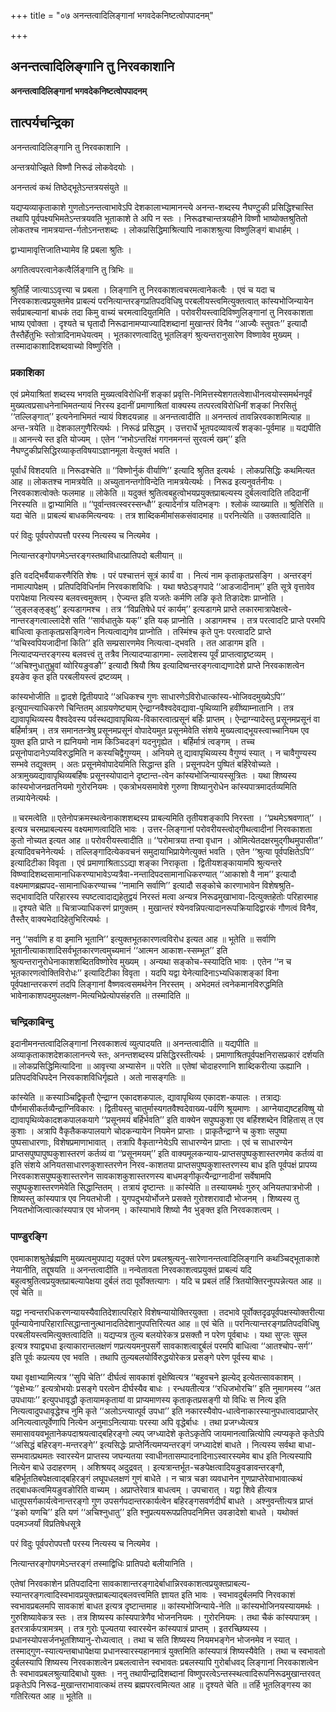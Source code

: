+++
title = "०७ अनन्तत्वादिलिङ्गानां भगवदेकनिष्टत्वोपपादनम्"

+++


## अनन्तत्वादिलिङ्गानि तु निरवकाशानि

**अनन्तत्वादिलिङ्गानां भगवदेकनिष्टत्वोपपादनम्**

## **तात्पर्यचन्द्रिका**

अनन्तत्वादिलिङ्गानि तु निरवकाशानि ।

अन्तत्रयोज्झिते विष्णौ निरूढं लोकवेदयोः ।

अनन्तत्वं कथं तिष्ठेद्भूतेऽन्तत्रयसंयुते ॥

यद्यप्यव्याकृताकाशे गुणतोऽनन्तत्वाभावेऽपि देशकालाभ्यामानन्त्ये अनन्त-शब्दस्य नैघण्टुकी प्रसिद्धिश्चास्ति तथापि पूर्वपक्ष्यभिमतेऽन्तत्रयवति भूताकाशे ते अपि न स्तः । निरूढश्चान्तत्रयहीने विष्णौ भाष्योक्तश्रुतितो लोकतश्च नामत्रयान्त-र्गतोऽनन्तशब्दः । लोकप्रसिद्धिमाश्रित्यापि नाकाशश्रुत्या विष्णुलिङ्गं बाधार्हम् ।

द्वाभ्यामावृत्तिजातिभ्यामेव हि प्रबला श्रुतिः ।

अगतित्वपरत्वानेकत्वैर्लिङ्गानि तु त्रिभिः ॥

श्रुतिर्हि जात्याऽऽवृत्त्या च प्रबला । लिङ्गानि तु निरवकाशत्वचरमत्वानेकत्वैः । एवं च यदा च निरवकाशत्वप्रयुक्तमेव प्राबल्यं परनित्यान्तरङ्गप्रतिपदविधिषु परबलीयस्त्वमित्युक्तत्वात् कांस्यभोजिन्यायेन सर्वप्राबल्यानां बाधकं तदा किमु वाच्यं चरमत्वादियुतमिति । परोवरीयस्त्वादिविष्णुलिङ्गानां तु निरवकाशता भाष्य एवोक्ता । दृश्यते च घृतादौ निरूढानामप्याज्यादिशब्दानां मुखान्तरं विनैव ‘‘आज्यैः स्तुवतः’’ इत्यादौ तैस्तैर्हेतुभिः स्तोत्रादिनामधेयत्वम् । भूतकारणत्वादितु भूतलिङ्गं श्रुत्यन्तरानुसारेण विष्णावेव मुख्यम् । तस्मादाकाशादिशब्दवाच्यो विष्णुरिति ।

### **प्रकाशिका**

एवं प्रमेयाश्रितां शब्दस्य भगवति मुख्यत्वविरोधिनीं शङ्कां प्रवृत्ति-निमित्तस्येशगतत्वेशाधीनत्वयोस्समर्थनपूर्वं मुख्यत्वप्रसाधनेनाभिमतन्यायं निरस्य इदानीं प्रमाणाश्रितां वाक्यस्य तत्परत्वविरोधिनीं शङ्कां निरसितुं ‘‘तल्लिङ्गात्’’ इत्यनेनाभिमतं न्यायं विशदयन्नाह ॥ अनन्तत्वादीति ॥ अनन्तत्वं तावन्निरवकाशमित्याह ॥ अन्त-त्रयेति ॥ देशकालगुणैरित्यर्थः । निरूढं प्रसिद्धम् । उत्तरार्धे भूतपदव्यावर्त्यं शङ्का-पूर्वमाह ॥ यद्यपीति ॥ आनन्त्ये स्त इति योज्यम् । एतेन ‘‘नभोऽन्तरिक्षं गगनमनन्तं सुरवर्त्म खम्’’ इति नैघण्टुकीप्रसिद्धिरव्याकृतविषयाऽज्ञानमूला वेत्युक्तं भवति ।

पूर्वार्धं विशदयति ॥ निरूढश्चेति ॥ ‘‘विष्णोर्नुकं वीर्याणि’’ इत्यादि श्रुतित इत्यर्थः । लोकप्रसिद्धिः कथमित्यत आह ॥ लोकतश्च नामत्रयेति ॥ अच्युतानन्तगोविन्देति नामत्रयेत्यर्थः । निरूढ इत्यनुवर्तनीयः । निरवकाशत्वोक्तेः फलमाह ॥ लोकेति ॥ यदुक्तं श्रुतित्वबहुत्वोभयप्रयुक्तप्राबल्यस्य दुर्बलत्वादिति तदिदानीं निरस्यति ॥ द्वाभ्यामिति ॥ ‘‘पूर्वान्तवत्स्वरस्सन्धौ’’ इत्यादेर्नात्र यतिभङ्गः । श्लोकं व्याख्याति ॥ श्रुतिरिति ॥ यदा चेति ॥ प्राबल्यं बाधकमित्यन्वयः । तत्र शाब्दिकमीमांसकसंवादमाह ॥ परनित्येति ॥ उक्तत्वादिति ॥

परं विदुः पूर्वपरोपपत्तौ परस्य नित्यस्य च नित्यमेव ।

नित्यान्तरङ्गोपगमेऽन्तरङ्गस्तथाविधात्प्रातिपदो बलीयान् ॥

इति वदद्भिर्वैयाकरणैरिति शेषः । परं पश्चात्तनं सूत्रं कार्यं वा । नित्यं नाम कृताकृतप्रसङ्गि । अन्तरङ्गं नामाल्पापेक्षम् । प्रतिपदिविधिर्नाम निरवकाशविधिः । यथा षष्ठेऽङ्गपादे ‘‘आडजादीनाम्’’ इति सूत्रे वृत्तावेव परापेक्षया नित्यस्य बलवत्त्वमुक्तम् । ऐज्यन्त इति यजतेः कर्मणि लङि कृते तिङादेशः प्राप्नोति । ‘‘लुङ्लङ्ऌङ्क्षु’’ इत्यडागमश्च । तत्र ‘‘विप्रतिषेधे परं कार्यम्’’ इत्यडागमे प्राप्ते लकारमात्रापेक्षत्वे-नान्तरङ्गत्वाल्लादेशे सति ‘‘सार्वधातुके यक्’’ इति यक् प्राप्नोति । अडागमश्च । तत्र परत्वादटि प्राप्ते परमपि बाधित्वा कृताकृतप्रसङ्गित्वेन नित्यत्वाद्यगेव प्राप्नोति । तस्मिंश्च कृते पुनः परत्वादटि प्राप्ते ‘‘वचिस्वपियजादीनां किति’’ इति सम्प्रसारणमेव नित्यत्वा-द्भवति । तत आडागम इति । नित्यादप्यन्तरङ्गस्य बलवत्त्वं तु तत्रैव नित्यादप्याडागमा- ल्लादेशस्य पूर्वं प्राप्तत्वाद्द्रष्टव्यम् । ‘‘अचिश्नुधातुभ्रुवां य्वोरियङुवङौ’’ इत्यादौ श्रियौ श्रिय इत्यादिष्वन्तरङ्गत्वाद्यणादेशे प्राप्ते निरवकाशत्वेन इयङेव कृत इति परबलीयस्त्वं द्रष्टव्यम् ।

कांस्यभोजीति ॥ द्वादशे द्वितीयपादे ‘‘अधिकश्च गुणः साधारणेऽविरोधात्कांस्य-भोजिवदमुख्येऽपि’’ इत्युपान्त्याधिकरणे चिन्तितम् आग्रयणेष्ट्याम् ऐन्द्राग्नवैश्वदेवद्यावा-पृथिव्यानि हवींष्याम्नातानि । तत्र द्यावापृथिव्यस्य वैश्वदेवस्य पर्वस्थद्यावापृथिव्य-विकारत्वात्प्रसूनं बर्हिः प्राप्तम् । ऐन्द्राग्न्यादेस्तु प्रसूनमप्रसूनं वा बर्हिर्मात्रम् । तत्र समानतन्त्रेषु प्रसूनमप्रसूनं वोपादेयमुत प्रसूनमेवेति संशये मुख्यत्वाद्भूयस्त्वाच्चानियम एव युक्त इति प्राप्ते न ह्यनियमो नाम किञ्चिदङ्गं यदनुगृह्येत । बर्हिर्मात्रं त्वङ्गम् । तच्च प्रसूनोपादानेऽप्यविरुद्धमिति न कस्यचिद्वैगुण्यम् । अनियमे तु द्यावापृथिव्यस्य वैगुण्यं स्यात् । न चावैगुण्यस्य सम्भवे तद्युक्तम् । अतः प्रसूनमेवोपादेयमिति सिद्धान्त इति । प्रसूनपदेन पुष्पितं बर्हिरेवोच्यते । अत्रामुख्यद्यावापृथिव्यबर्हिषः प्रसूनस्योपादाने दृष्टान्त-त्वेन कांस्यभोजिन्यायस्सूत्रितः । यथा शिष्यस्य कांस्यभोजनव्रतनियमो गुरोरनियमः । एकत्रोभयसमावेशे गुरुणा शिष्यानुरोधेन कांस्यपात्रमादर्तव्यमिति तन्न्यायेनेत्यर्थः ।

॥ चरमत्वेति ॥ एतेनोपक्रमस्थत्वेनाकाशशब्दस्य प्राबल्यमिति तृतीयशङ्कापि निरस्ता । ‘‘प्रथमेऽश्रवणात्’’ । इत्यत्र चरमप्राबल्यस्य वक्ष्यमाणत्वादिति भावः । उत्तर-लिङ्गानां परोवरीयस्त्वोद्गीथत्वादीनां निरवकाशता कुतो नोच्यत इत्यत आह ॥ परोवरीयस्त्वादीति ॥ ‘‘परोमात्रया तन्वा वृधान । ओमित्येतदक्षरमुद्गीथमुपासीत’’ इत्यादिवचनेनेत्यर्थः । तल्लिङ्गादित्येकवचनं समुदायाभिप्रायेणेत्युक्तं भवति । एतेन ‘‘श्रुत्या पूर्वपक्षितेऽपि’’ इत्यादिटीका विवृता । एवं प्रमाणाश्रिताऽऽद्या शङ्का निराकृता । द्वितीयशङ्कायामपि श्रुत्यन्तरे विष्ण्वादिशब्दसामानाधिकरण्याभावेऽप्यत्रैवा-नन्तादिपदसामानाधिकरण्यात् ‘‘आकाशो वै नाम’’ इत्यादौ वक्ष्यमाणब्रह्मपद-सामानाधिकरण्याच्च ‘‘नामानि सर्वाणि’’ इत्यादौ सङ्कोचे कारणाभावेन विशेषश्रुति-सद्भावादिति परिहारस्य स्पष्टत्वादाद्यहेतुद्वयं निरस्तं मत्वा अन्यत्र निरूढमुखाभावा-दित्युक्तहेतोः परिहारमाह ॥ दृश्यते चेति ॥ चित्राज्याधिकरणं प्रागुक्तम् । मुखान्तरं श्येनवन्निपत्यादानरूपक्रियादिद्वारकं गौणत्वं विनैव, तैस्तैर् वाक्यभेदादिहेतुभिरित्यर्थः ।

ननु ‘‘सर्वाणि ह वा इमानि भूतानि’’ इत्युक्तभूतकारणत्वविरोध इत्यत आह ॥ भूतेति ॥ सर्वाणि भूतानीत्याकाशादिसर्वभूतकारणत्वमुच्यमानं ‘‘आत्मन आकाश-स्सम्भूत’’ इति श्रुत्यन्तरानुरोधेनाकाशशब्दितविष्णोरेव मुख्यम् । अन्यथा सङ्कोच-स्स्यादिति भावः । एतेन ‘‘न च भूतकारणत्वोक्तिविरोधः’’ इत्यादिटीका विवृता । यदपि यद्वा येनेत्यादिनाऽभ्यधिकाशङ्कां विना पूर्वपक्षान्तरकरणं तदपि लिङ्गानां वैष्णवत्वसमर्थनेन निरस्तम् । अभेदमतं त्वनेकमानविरुद्धमिति भावेनाकाशपदमुपलक्षण-मित्यभिप्रेत्योपसंहरति ॥ तस्मादिति ॥

### **चन्द्रिकाबिन्दु**

इदानीमनन्तत्वादिलिङ्गानां निरवकाशत्वं व्युत्पादयति ॥ अनन्तत्वादीति ॥ यद्यपीति ॥ अव्याकृताकाशदेशकालानन्त्ये स्तः, अनन्तशब्दस्य प्रसिद्धिरस्तीत्यर्थः । प्रमाणाश्रितपूर्वपक्षनिरासप्रकारं दर्शयति ॥ लोकप्रसिद्धिमित्यादिना ॥ आवृत्त्या अभ्यासेन ॥ परेति ॥ एतेषां चोदाहरणानि शाब्दिकरीत्या ऊह्यानि । प्रतिपदविधिपदेन निरवकाशविधिर्गृह्यते । अतो नासङ्गतिः ॥

कांस्येति ॥ कस्याञ्चिद्विकृतौ ऐन्द्राग्न एकादशकपालः, द्यावापृथिव्य एकादश-कपालः । तत्राद्यः पौर्णमासीकर्तव्यैन्द्राग्निविकारः । द्वितीयस्तु चातुर्मास्यगतवैश्वदेवाख्य-पर्वणि श्रूयमाणः । आग्नेयाद्यष्टहविष्षु यो द्यावापृथिव्येकादशकपालकयागे ‘‘प्रसूनमयं बर्हिर्भवति’’ इति वाक्येन सपुष्पकुशा एव बर्हिश्शब्देन विहितास् त एव कुशाः । अत्रापि वैकृतैककपालयागे चोदकन्यायेन नियमेन प्राप्ताः । प्राकृतैन्द्राग्ने च कुशाः सपुष्पा पुष्पसाधारणाः, विशेषप्रमाणाभावात् । तत्रापि वैकृताग्नेयेऽपि साधारण्येन प्राप्ताः । एवं च साधारण्येन प्राप्तसपुष्पापुष्पकुशास्तरणं कर्तव्यं वा ‘‘प्रसूनमयम्’’ इति वाक्यमूलकन्याय-प्राप्तसपुष्पकुशास्तरणमेव कर्तव्यं वा इति संशये अनियतसाधारणकुशास्तरणेन निरव-काशतया प्राप्तसपुष्पकुशास्तरणस्य बाध इति पूर्वपक्षं प्रापय्य निरवकाशसपुष्पकुशास्तरणेन सावकाशकुशास्तरणस्य बाधमङ्गीकृत्यैन्द्राग्नादीनां सर्वेषामपि सपुष्पकुशास्तरणमेवेति सिद्धान्तितम् । तत्रायं दृष्टान्तः ॥ कांस्येति ॥ तस्यायमर्थः गुरुर् अनियतपात्रभोजी । शिष्यस्तु कांस्यपात्र एव नियतभोजी । युगपदुभयोर्भोजने प्रसक्ते गुरोश्शरावादौ भोजनम् । शिष्यस्य तु नियतभोजित्वात्कांस्यपात्र एव भोजनम् । कांस्याभावे शिष्यो नैव भुङ्क्त इति निरवकाशत्वम् ।

### **पाण्डुरङ्गि**

एवमाकाशश्रुतेर्ब्रह्मणि मुख्यत्वमुपपाद्य यदुक्तं परेण प्रबलश्रुत्यनु-सारेणानन्तत्वादिलिङ्गानि कथञ्चिद्भूताकाशे नेयानीति, तद्दूषयति ॥ अनन्तत्वादीति ॥ नन्वेतावता निरवकाशत्वप्रयुक्तं प्राबल्यं यदि बहुत्वश्रुतित्वप्रयुक्तप्राबल्यापेक्षया दुर्बलं तदा पूर्वोक्तत्यागः । यदि च प्रबलं तर्हि त्रितयोक्तिरनुपपन्नेत्यत आह ॥ एवं चेति ॥

यद्वा नन्वन्तरधिकरणन्यायस्यैवातिदेशात्परिहारे विशेषन्यायोक्तिरयुक्ता । तदभावे पूर्वोक्तदृढपूर्वपक्षस्योक्तरीत्या पूर्वन्यायेनापरिहारात्सिद्धान्तानुत्थानादतिदेशानुपपत्तिरित्यत आह ॥ एवं चेति ॥ परनित्यान्तरङ्गप्रतिपदविधिषु परबलीयस्त्वमित्युक्तत्वादिति ॥ यद्यप्यत्र तुल्य बलयोरेकत्र प्रसक्तौ न परेण पूर्वबाधः । यथा सुग्लः सुम्ल इत्यत्र श्याद्व्यधा इत्याकारान्तलक्षणं णप्रत्ययमनुपसर्गे सावकाशत्वाद्दुर्बलं परमपि बाधित्वा ‘‘आतश्चोप-सर्ग’’ इति पूर्वः कप्रत्यय एव भवति । तथापि तुल्यबलयोर्विरुद्धयोरेकत्र प्रसङ्गे परेण पूर्वस्य बाधः ।

यथा वृक्षाभ्यामित्यत्र ‘‘सुपि चेति’’ दीर्घत्वं सावकाशं वृक्षेष्वित्यत्र ‘‘बहुवचने झल्येद् इत्येतत्सावकाशम् । ‘‘वृक्षेभ्यः’’ इत्यत्रोभयोः प्रसङ्गे परत्वेन दीर्घस्यैव बाधः । रन्धयतीत्यत्र ‘‘रधिजभोरचि’’ इति नुमागमस्य ‘‘अत उपधायाः’’ इत्युपधावृद्धौ कृतायामकृतायां वा प्राप्यमाणस्य कृताकृतप्रसङ्गी यो विधिः स नित्य इति नित्यत्वादुपधावृद्धेश्च नुमि कृते ‘‘अलोऽन्त्यात्पूर्व उपधा’’ इति नकारस्यैवोप-धात्वेनाकारस्यानुपधात्वादप्राप्तेर् अनित्यत्वात्पूर्वेणापि नित्येन अनुमाऽनित्यायाः परस्या अपि वृद्धेर्बाधः । तथा प्रजग्ध्येत्यत्र समासावयवभूतानेकपदाश्रयत्वाद्बहिरङ्गो ल्यप् जग्ध्यादेशे कृतेऽकृतेपि जायमानत्वान्नित्योपि ल्यप्यकृते कृतेऽपि ‘‘असिद्धं बहिरङ्ग-मन्तरङ्गे’’ इत्यसिद्धेः प्राप्तेर्नित्यमप्यन्तरङ्गं जग्ध्यादेशं बाधते । नित्यस्य सर्वथा बाधा-सम्भवात्प्रथमतः स्वारस्येन प्राप्तस्य जघन्यतया स्वाधीनतासम्पादनादिनाऽस्वारस्यमेव बाध इति नित्यस्यापि नित्येन बाधे उदाहरणम् । अशिश्रयद् अदुद्रवत् । इत्यत्रान्तर्भूत-चङपेक्षत्वादियङुवङावन्तरङ्गौ, बहिर्भूततिबपेक्षत्वाद्बहिरङ्गं लघूपधलक्षणं गुणं बाधेते । न चात्र चङा व्यवधानेन गुणप्राप्तेरेवाभावात्कथं तद्बाधकत्वमियङुवङोरिति वाच्यम् । अप्राप्तेरेवात्र बाधत्वम् । उपचारात् । यद्वा शिवे हीत्यत्र धातूपसर्गकार्यत्वेनान्तरङ्गो गुण उपसर्गपदान्तरकार्यत्वेन बहिरङ्गसवर्णदीर्घं बाधते । अश्नुवन्तीत्यत्र प्राप्तं ‘‘इको यणचि’’ इति यणं ‘‘अचिश्नुधातु’’ इति श्नुप्रत्ययरूपप्रतिपदनिमित्त उवङादेशो बाधते । यथोक्तं पदमञ्जर्यां विप्रतिषेधसूत्रे

परं विदुः पूर्वपरोपपत्तौ परस्य नित्यस्य च नित्यमेव ।

नित्यान्तरङ्गोपगमेऽन्तरङ्गं तस्माद्विधिः प्रातिपदो बलीयानिति ।

एतेषां निरवकाशेन प्रतिपदादिना सावकाशान्तरङ्गादेर्बाधान्निरवकाशत्वप्रयुक्तप्राबल्य-स्यान्तरङ्गत्वादिस्वभावप्रयुक्तप्राबल्याद्बलवत्त्वमिति ज्ञायत इति भावः । स्वभावदुर्बलमपि निरवकाशं स्वभावप्रबलमपि सावकाशं बाधत इत्यत्र दृष्टान्तमाह ॥ कांस्यभोजिन्याये-नेति ॥ कांस्यभोजिनयस्यायमर्थः । गुरुशिष्यावेकत्र स्तः । तत्र शिष्यस्य कांस्यपात्रेणैव भोजननियमः । गुरोरनियमः । तथा चैकं कांस्यपात्रम् । इतरत्रार्कपत्रामत्रम् । तत्र गुरोः पूज्यतया स्वारस्येन कांस्यपात्रं प्राप्तम् । इतरच्छिष्यस्य । प्रधानस्योपसर्जनभूतशिष्यानु-रोध्यत्वात् । तथा च सति शिष्यस्य नियमभङ्गेन भोजनमेव न स्यात् । तस्माद्गुण-स्यात्यन्तबाधापेक्षया प्रधानस्वारस्यहानमात्रं युक्तमिति कांस्यपात्रं शिष्यस्यैवेति । तथा च स्वभावतो दुर्बलस्यापि शिष्यस्य निरवकाशत्वेन प्रबलत्वात्तेन स्वभावतः प्रबलस्यापि गुरोर्बाधवद् लिङ्गानां निरवकाशत्वेन तैः स्वभावप्रबलश्रुत्यादिबाधो युक्तः । ननु तथापीन्द्रादिशब्दानां विष्णुपरत्वेऽन्तस्स्थत्वादिरूपनिरूढमुखान्तरवत् प्रकृतेऽपि निरूढ-मुखान्तराभावात्कथं तस्य ब्रह्मपरत्वमित्यत आह ॥ दृश्यते चेति ॥ तर्हि भूतलिङ्गस्य का गतिरित्यत आह ॥ भूतेति ॥

